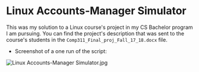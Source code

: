 # Linux Accounts-Manager Simulator

This was my solution to a Linux course's project in my CS Bachelor program I am pursuing. 
You can find the project's description that was sent to the course's students in the `Comp311_Final_proj_Fall_17_18.docx` file. 


* Screenshot of a one run of the script:

![Linux Accounts-Manager Simulator.jpg](https://i.imgur.com/7EhngyR.jpg)

